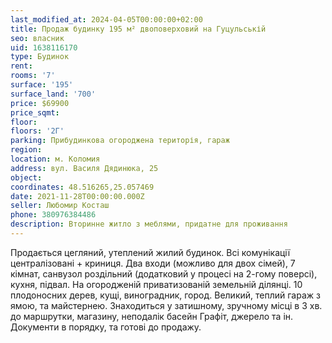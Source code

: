 ```yaml
---
last_modified_at: 2024-04-05T00:00:00+02:00
title: Продаж будинку 195 м² двоповерховий на Гуцульській
seo: власник
uid: 1638116170
type: Будинок
rent:
rooms: '7'
surface: '195'
surface_land: '700'
price: $69900
price_sqmt:
floor:
floors: '2Г'
parking: Прибудинкова огороджена територія, гараж
region:
location: м. Коломия
address: вул. Василя Дядинюка, 25
object:
coordinates: 48.516265,25.057469
date: 2021-11-28T00:00:00.000Z
seller: Любомир Косташ
phone: 380976384486
description: Вторинне житло з меблями, придатне для проживання
---
```


Продається цегляний, утеплений жилий будинок. Всі комунікації централізовані + криниця. Два входи (можливо для двох сімей), 7 кімнат, санвузол роздільний (додатковий у процесі на 2-гому поверсі), кухня, підвал. На огородженій приватизованій земельній ділянці. 10 плодоносних дерев, кущі, виноградник, город. Великий, теплий гараж з ямою, та майстернею. Знаходиться у затишному, зручному місці в 3 хв. до маршрутки, магазину, неподалік басейн Графіт, джерело та ін. Документи в порядку, та готові до продажу.

